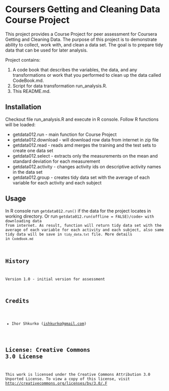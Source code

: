 # Coursers Getting and Cleaning Data Course Project

This project provides a Course Project for peer assessment for Coursera Getting and Cleaning Data.
The purpose of this project is to demonstrate ability to collect, work with, and clean a data set. The goal is to prepare tidy data that can be used for later analysis.

Project contains:
1. A code book that describes the variables, the data, and any transformations or work that you performed to clean up the data called CodeBook.md.
2. Script for data transformation run_analysis.R.
3. This README.md.

## Installation

Checkout file run_analysis.R and execute in R console.
Follow R functions will be loaded:
- getdata012.run - main function for Course Project
- getdata012.download - will download row data from internet in zip file
- getdata012.read - reads amd merges the training and the test sets to create one data set
- getdata012.select - extracts only the measurements on the mean and standard deviation for each measurement
- getdata012.activity - changes activity ids on descriptive activity names in the data set
- getdata012.group - creates tidy data set with the average of each variable for each activity and each subject

## Usage

In R console run <code>getdata012.run()</code> if the data for the project locates in working directory.
Or run <code>getdata012.run(offline = FALSE)/code> with downloading data from internet.
As result, function will return tidy data set with the average of each variable for each activity and each subject, also same tidy data will be save in <code>tidy_data.txt</code> file.
More details in <code>CodeBook.md</code>

## History

Version 1.0 - initial version for assessment

## Credits 

- Ihor Shkurko (<ishkurko@gmail.com>)

## License: Creative Commons 3.0 License

This work is licensed under the Creative Commons Attribution 3.0 Unported License. To view a copy of this license, visit http://creativecommons.org/licenses/by/3.0/.F
